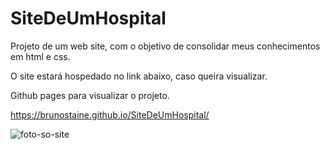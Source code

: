 # SiteDeUmHospital
Projeto de um web site, com o objetivo de consolidar meus conhecimentos em html e css.

O site estará hospedado no link abaixo, caso queira visualizar.

Github pages para visualizar o projeto.

https://brunostaine.github.io/SiteDeUmHospital/

<img src="imagem/foto-da-capa.jpg" alt="foto-so-site">
